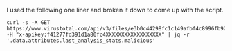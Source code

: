 I used the following one liner and broken it down to come up with the script. 

```
curl -s -X GET https://www.virustotal.com/api/v3/files/e3b0c44298fc1c149afbf4c8996fb92427ae41e4649b934ca495991b7852b855 -H "x-apikey:f41277fd391d1a80fc4XXXXXXXXXXXXXXXXXX" | jq -r '.data.attributes.last_analysis_stats.malicious'
```


